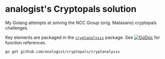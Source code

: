# analogist's Cryptopals solution

My Golang attempts at solving the NCC Group (orig. Matasano) cryptopals challenges.

Key elements are packaged in the [`cryptanalysis`](https://godoc.org/github.com/analogist/cryptopals/cryptanalysis) package. See [![GoDoc](https://godoc.org/github.com/analogist/cryptopals/cryptanalysis?status.svg)](https://godoc.org/github.com/analogist/cryptopals/cryptanalysis) for function references.
```
go get github.com/analogist/cryptopals/cryptanalysis
```

